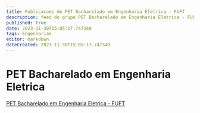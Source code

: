 ```yaml
---
title: Publicacoes de PET Bacharelado em Engenharia Eletrica - FUFT 
description: feed do grupo PET Bacharelado em Engenharia Eletrica - FUFT
published: true
date: 2023-11-30T15:05:17.747340
tags: Engenharias
editor: markdown
dateCreated: 2023-11-30T15:05:17.747340
---
```


# PET Bacharelado em Engenharia Eletrica
[PET Bacharelado em Engenharia Eletrica - FUFT](/grupo/236PETBachareladoemEngenhariaEletricaFUFT)